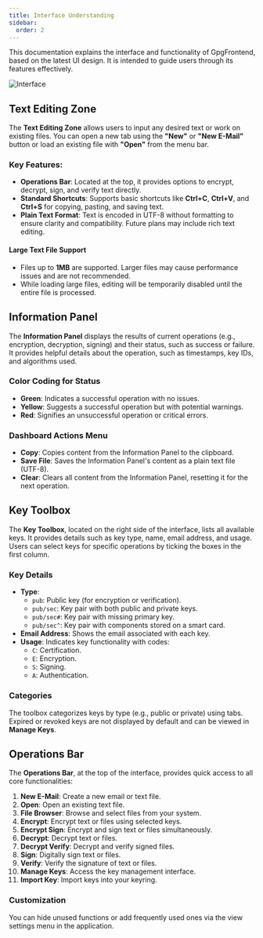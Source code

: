 ```yaml
---
title: Interface Understanding
sidebar:
  order: 2
---
```


This documentation explains the interface and functionality of GpgFrontend,
based on the latest UI design. It is intended to guide users through its
features effectively.

![Interface](https://image.cdn.bktus.com/i/2024/11/29/0b427894-0706-70fd-cd68-634d57655df4.webp)

## Text Editing Zone

The **Text Editing Zone** allows users to input any desired text or work on
existing files. You can open a new tab using the **"New"** or **"New E-Mail"**
button or load an existing file with **"Open"** from the menu bar.

### Key Features:

- **Operations Bar**: Located at the top, it provides options to encrypt,
  decrypt, sign, and verify text directly.
- **Standard Shortcuts**: Supports basic shortcuts like **Ctrl+C**, **Ctrl+V**,
  and **Ctrl+S** for copying, pasting, and saving text.
- **Plain Text Format**: Text is encoded in UTF-8 without formatting to ensure
  clarity and compatibility. Future plans may include rich text editing.

#### Large Text File Support

- Files up to **1MB** are supported. Larger files may cause performance issues
  and are not recommended.
- While loading large files, editing will be temporarily disabled until the
  entire file is processed.

## Information Panel

The **Information Panel** displays the results of current operations (e.g.,
encryption, decryption, signing) and their status, such as success or failure.
It provides helpful details about the operation, such as timestamps, key IDs,
and algorithms used.

### Color Coding for Status

- **Green**: Indicates a successful operation with no issues.
- **Yellow**: Suggests a successful operation but with potential warnings.
- **Red**: Signifies an unsuccessful operation or critical errors.

### Dashboard Actions Menu

- **Copy**: Copies content from the Information Panel to the clipboard.
- **Save File**: Saves the Information Panel's content as a plain text file
  (UTF-8).
- **Clear**: Clears all content from the Information Panel, resetting it for the
  next operation.

## Key Toolbox

The **Key Toolbox**, located on the right side of the interface, lists all
available keys. It provides details such as key type, name, email address, and
usage. Users can select keys for specific operations by ticking the boxes in the
first column.

### Key Details

- **Type**:
  - `pub`: Public key (for encryption or verification).
  - `pub/sec`: Key pair with both public and private keys.
  - `pub/sec#`: Key pair with missing primary key.
  - `pub/sec^`: Key pair with components stored on a smart card.
- **Email Address**: Shows the email associated with each key.
- **Usage**: Indicates key functionality with codes:
  - `C`: Certification.
  - `E`: Encryption.
  - `S`: Signing.
  - `A`: Authentication.

### Categories

The toolbox categorizes keys by type (e.g., public or private) using tabs.
Expired or revoked keys are not displayed by default and can be viewed in
**Manage Keys**.

## Operations Bar

The **Operations Bar**, at the top of the interface, provides quick access to
all core functionalities:

1. **New E-Mail**: Create a new email or text file.
2. **Open**: Open an existing text file.
3. **File Browser**: Browse and select files from your system.
4. **Encrypt**: Encrypt text or files using selected keys.
5. **Encrypt Sign**: Encrypt and sign text or files simultaneously.
6. **Decrypt**: Decrypt text or files.
7. **Decrypt Verify**: Decrypt and verify signed files.
8. **Sign**: Digitally sign text or files.
9. **Verify**: Verify the signature of text or files.
10. **Manage Keys**: Access the key management interface.
11. **Import Key**: Import keys into your keyring.

### Customization

You can hide unused functions or add frequently used ones via the view settings
menu in the application.
